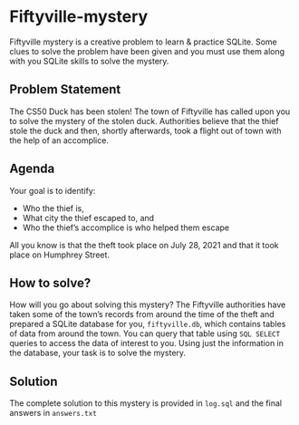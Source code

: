 # Fiftyville-mystery
Fiftyville mystery is a creative problem to learn & practice SQLite. Some clues to solve the problem have been given and you must use them along with you SQLite skills to solve the mystery.

## Problem Statement
The CS50 Duck has been stolen! The town of Fiftyville has called upon you to solve the mystery of the stolen duck. Authorities believe that the thief stole the duck and then, shortly afterwards, took a flight out of town with the help of an accomplice.

## Agenda
Your goal is to identify:
- Who the thief is,
- What city the thief escaped to, and
- Who the thief’s accomplice is who helped them escape

All you know is that the theft took place on July 28, 2021 and that it took place on Humphrey Street.

## How to solve?
How will you go about solving this mystery? The Fiftyville authorities have taken some of the town’s records from around the time of the theft and prepared a SQLite database for you, `fiftyville.db`, which contains tables of data from around the town. You can query that table using `SQL SELECT` queries to access the data of interest to you. Using just the information in the database, your task is to solve the mystery.

## Solution
The complete solution to this mystery is provided in `log.sql` and the final answers in `answers.txt`
